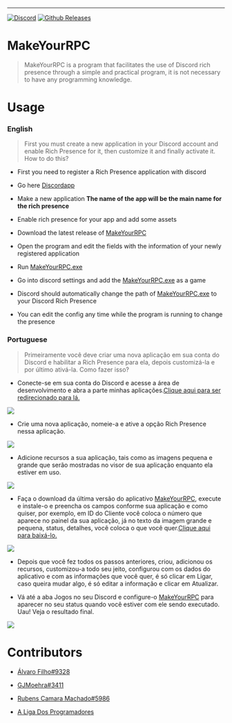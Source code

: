 ---

[![Discord](https://img.shields.io/discord/427525850360053780.svg?style=flat-square)](https://discord.gg/heg6VB2) [![Github  Releases](https://img.shields.io/github/downloads/SrSheep/MakeYourRPC/latest/total.svg?style=flat-square)](https://github.com/SrSheep/MakeYourRPC/releases)

# MakeYourRPC

> MakeYourRPC is a program that facilitates the use of Discord rich presence through a simple and practical program, it is not necessary to have any programming knowledge.

# Usage

### English

> First you must create a new application in your Discord account and enable Rich Presence for it, then customize it and finally activate it. How to do this?

* First you need to register a Rich Presence application with discord

- Go here [Discordapp](https://discordapp.com/developers/applications/me)

* Make a new application **The name of the app will be the main name for the rich presence**

- Enable rich presence for your app and add some assets

* Download the latest release of [MakeYourRPC](https://github.com/SrSheep/MakeYourRPC/releases)

- Open the program and edit the fields with the information of your newly registered application

* Run [MakeYourRPC.exe](https://github.com/SrSheep/MakeYourRPC/releases)

- Go into discord settings and add the [MakeYourRPC.exe](https://github.com/SrSheep/MakeYourRPC/releases) as a game

* Discord should automatically change the path of [MakeYourRPC.exe](https://github.com/SrSheep/MakeYourRPC/releases) to your Discord Rich Presence

- You can edit the config any time while the program is running to change the presence

### Portuguese

> Primeiramente você deve criar uma nova aplicação em sua conta do Discord e habilitar a Rich Presence para ela, depois customizá-la e por último ativá-la. Como fazer isso?

* Conecte-se em sua conta do Discord e acesse a área de desenvolvimento e abra a parte minhas aplicações.[Clique aqui para ser redirecionado para lá.](https://discordapp.com/developers/applications/me)

![](https://cdn.discordapp.com/attachments/426888411488714762/449790089178906634/unknown.png)

* Crie uma nova aplicação, nomeie-a e ative a opção Rich Presence nessa aplicação.

![](https://cdn.discordapp.com/attachments/426888411488714762/449790123014619154/unknown.png)

* Adicione recursos a sua aplicação, tais como as imagens pequena e grande que serão mostradas no visor de sua aplicação enquanto ela estiver em uso.

![](https://cdn.discordapp.com/attachments/426888411488714762/449790151061929994/unknown.png)

* Faça o download da última versão do aplicativo [MakeYourRPC](https://github.com/SrSheep/MakeYourRPC/releases), execute e instale-o e preencha os campos conforme sua aplicação e como quiser, por exemplo, em ID do Cliente você coloca o número que aparece no painel da sua aplicação, já no texto da imagem grande e pequena, status, detalhes, você coloca o que você quer.[Clique aqui para baixá-lo.](https://github.com/SrSheep/MakeYourRPC/releases)

![](https://cdn.discordapp.com/attachments/426888411488714762/449790173132095499/unknown.png)

* Depois que você fez todos os passos anteriores, criou, adicionou os recursos, customizou-a todo seu jeito, configurou com os dados do aplicativo e com as informações que você quer, é só clicar em Ligar, caso queira mudar algo, é só editar a informação e clicar em Atualizar.

- Vá até a aba Jogos no seu Discord e configure-o [MakeYourRPC](https://github.com/SrSheep/MakeYourRPC/releases) para aparecer no seu status quando você estiver com ele sendo executado. Uau! Veja o resultado final.

![](https://cdn.discordapp.com/attachments/426888411488714762/449790487445110784/1.png)

# Contributors

* [Álvaro Filho#9328](http://github.com/SrSheep)

* [GJMoehra#3411](https://github.com/GMoehra)

* [Rubens Camara Machado#5986](https://github.com/RubensCamaraMachado)

* [A Liga Dos Programadores](https://github.com/Liga-dos-Programadores)
